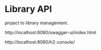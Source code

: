 # Library API
project to library management.

http://localhost:8080/swagger-ui/index.html

http://localhost:8080/h2-console/